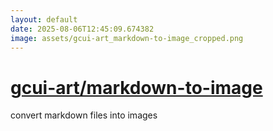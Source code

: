 ```yaml
---
layout: default
date: 2025-08-06T12:45:09.674382
image: assets/gcui-art_markdown-to-image_cropped.png
---
```


# [gcui-art/markdown-to-image](https://github.com/gcui-art/markdown-to-image)

convert markdown files into images
